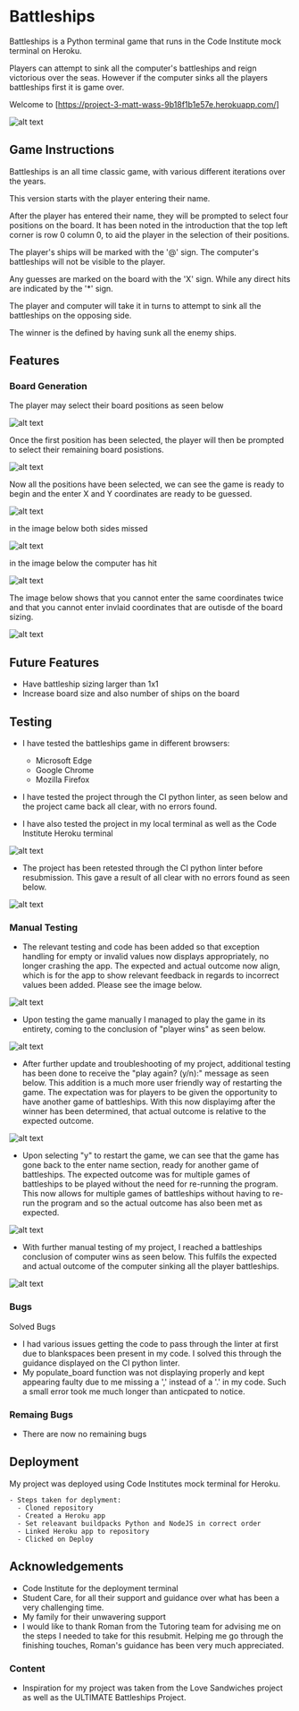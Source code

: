 # Battleships

Battleships is a Python terminal game that runs in the Code Institute mock terminal on Heroku.

Players can attempt to sink all the computer's battleships and reign victorious over the seas. However if the computer sinks all the players battleships first it is game over.

Welcome to [https://project-3-matt-wass-9b18f1b1e57e.herokuapp.com/]

![alt text](image-2.png)

## Game Instructions

Battleships is an all time classic game, with various different iterations over the years.

This version starts with the player entering their name.

After the player has entered their name, they will be prompted to select four positions on the board. It has been noted in the introduction that the top left corner is row 0 column 0, to aid the player in the selection of their positions.

The player's ships will be marked with the '@' sign. The computer's battleships will not be visible to the player.

Any guesses are marked on the board with the 'X' sign. While any direct hits are indicated by the '*' sign.

The player and computer will take it in turns to attempt to sink all the battleships on the opposing side.

The winner is the defined by having sunk all the enemy ships.

## Features 

### Board Generation

The player may select their board positions as seen below

![alt text](image-3.png)


Once the first position has been selected, the player will then be prompted to select their remaining board posistions.

![alt text](image-4.png)


Now all the positions have been selected, we can see the game is ready to begin and the enter X and Y coordinates are ready to be guessed.

![alt text](image-5.png)


in the image below both sides missed 

![alt text](image-7.png)


in the image below the computer has hit 

![alt text](image-8.png)


The image below shows that you cannot enter the same coordinates twice and that you cannot enter invlaid coordinates that are outisde of the board sizing.

![alt text](image-9.png)


## Future Features

  - Have battleship sizing larger than 1x1
  - Increase board size and also number of ships on the board

## Testing

 - I have tested the battleships game in different browsers:
    - Microsoft Edge
    - Google Chrome
    - Mozilla Firefox

 - I have tested the project through the CI python linter, as seen below and the project came back all clear, with no errors found.
  - I have also tested the project in my local terminal as well as the Code Institute Heroku terminal

  ![alt text](image-1.png)

  - The project has been retested through the CI python linter before resubmission. This gave a result of all clear with no errors found as seen below.

  ![alt text](image-13.png)

   ### Manual Testing

  - The relevant testing and code has been added so that exception handling for empty or invalid values now displays appropriately, no longer crashing the app. The expected and actual outcome now align, which is for the app to show relevant feedback in regards to incorrect values been added. Please see the image below.

  ![alt text](image-15.png)

  - Upon testing the game manually I managed to play the game in its entirety, coming to the conclusion of "player wins" as seen below.

  ![alt text](image-10.png)

  - After further update and troubleshooting of my project, additional testing has been done to receive the "play again? (y/n):" message as seen below. This addition is a much more user friendly way of restarting the game. The expectation was for players to be given the opportunity to have another game of battleships. With this now displayimg after the winner has been determined, that actual outcome is relative to the expected outcome.

  ![alt text](image-11.png)

  - Upon selecting "y" to restart the game, we can see that the game has gone back to the enter name section, ready for another game of battleships. The expected outcome was for multiple games of battleships to be played without the need for re-running the program. This now allows for multiple games of battleships without having to re-run the program and so the actual outcome has also been met as expected.

  ![alt text](image-12.png)

  - With further manual testing of my project, I reached a battleships conclusion of computer wins as seen below. This fulfils the expected and actual outcome of the computer sinking all the player battleships.

  ![alt text](image-14.png)

### Bugs

Solved Bugs

 - I had various issues getting the code to pass through the linter at first due  to blankspaces been present in my code. I solved this through the guidance displayed on the CI python linter.
 - My populate_board function was not displaying properly and kept appearing faulty due to me missing a ',' instead of a '.' in my code. Such a small error took me much longer than anticpated to notice.

 ### Remaing Bugs
  - There are now no remaining bugs

  ## Deployment 
  
  My project was deployed using Code Institutes mock terminal for Heroku.

    - Steps taken for deplyment:
      - Cloned repository
      - Created a Heroku app
      - Set releavant buildpacks Python and NodeJS in correct order
      - Linked Heroku app to repository
      - Clicked on Deploy

## Acknowledgements
- Code Institute for the deployment terminal
- Student Care, for all their support and guidance over what has been a very challenging time.
- My family for their unwavering support 
- I would like to thank Roman from the Tutoring team for advising me on the steps I needed to take for this resubmit. Helping me go through the finishing touches, Roman's guidance has been very much appreciated.

### Content

- Inspiration for my project was taken from the Love Sandwiches project as well as the ULTIMATE Battleships Project.